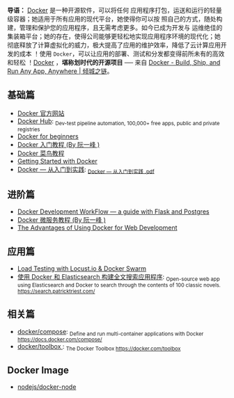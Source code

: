 **导语：** [Docker](https://www.docker.com/ "Docker") 是一种开源软件，可以将任何
应用程序打包，运送和运行的轻量级容器；她适用于所有应用的现代平台，她使得你可以按
照自己的方式，随处构建，管理和保护您的应用程序，且无需考虑更多。如今已成为开发与
运维绝佳的集装箱平台；她的存在，使得公司能够更轻松地实现应用程序环境的现代化；她
彻底释放了计算虚拟化的威力，极大提高了应用的维护效率，降低了云计算应用开发的成本
！使用 `Docker`，可以让应用的部署、测试和分发都变得前所未有的高效和轻松
！[Docker](https://www.docker.com/ "Docker") ，**堪称划时代的开源项目** ── 来自
[Docker - Build, Ship, and Run Any App, Anywhere | 倾城之链](https://nicelinks.site/post/5b7036890f8719053c094d68)。

## 基础篇

* [Docker 官方网站](https://www.docker.com/)
* [Docker Hub](https://hub.docker.com/): <sub>Dev-test pipeline automation,
  100,000+ free apps, public and private registries</sub>
* [Docker for beginners](https://docker-curriculum.com/)
* [Docker 入门教程 (By 阮一峰 )](http://www.ruanyifeng.com/blog/2018/02/docker-tutorial.html)
* [Docker 菜鸟教程](http://www.runoob.com/docker/docker-tutorial.html)
* [Getting Started with Docker](https://scotch.io/tutorials/getting-started-with-docker)
* [Docker — 从入门到实践](https://yeasy.gitbooks.io/docker_practice/content/):
  <sub>[Docker — 从入门到实践 .pdf](https://legacy.gitbook.com/download/pdf/book/yeasy/docker_practice)</sub>

## 进阶篇

* [Docker Development WorkFlow — a guide with Flask and Postgres](https://medium.freecodecamp.org/docker-development-workflow-a-guide-with-flask-and-postgres-db1a1843044a)
* [Docker 微服务教程 (By 阮一峰 )](http://www.ruanyifeng.com/blog/2018/02/docker-wordpress-tutorial.html)
* [The Advantages of Using Docker for Web Development](https://codeburst.io/the-advantages-of-using-docker-for-web-development-23096c457fad)

## 应用篇

* [Load Testing with Locust.io & Docker Swarm](https://wheniwork.engineering/load-testing-with-locust-io-docker-swarm-d78a2602997a)
* [使用 Docker 和 Elasticsearch 构建全文搜索应用程序](https://blog.patricktriest.com/text-search-docker-elasticsearch/):
  <sub>Open-source web app using Elasticsearch and Docker to search through the
  contents of 100 classic novels. https://search.patricktriest.com/</sub>

## 相关篇

* [docker/compose](https://github.com/docker/compose): <sub>Define and run
  multi-container applications with Docker
  https://docs.docker.com/compose/</sub>
* [docker/toolbox ](https://github.com/docker/toolbox): <sub>The Docker Toolbox
  https://docker.com/toolbox</sub>

## Docker Image

* [nodejs/docker-node](https://github.com/nodejs/docker-node)
